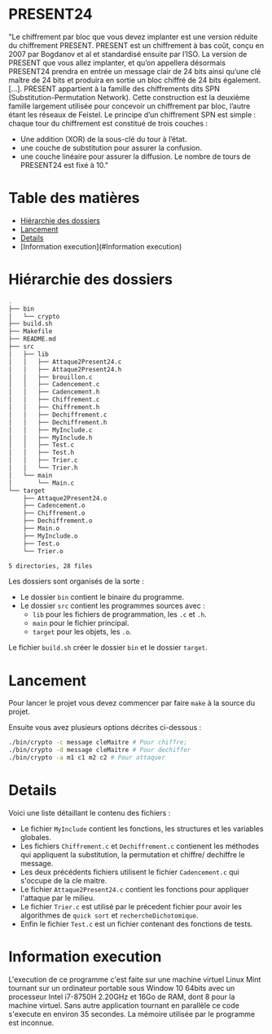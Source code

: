# PRESENT24

"Le chiffrement par bloc que vous devez implanter est une version réduite du chiffrement PRESENT.
PRESENT est un chiffrement à bas coût, conçu en 2007 par Bogdanov et al et standardisé ensuite par
l’ISO. La version de PRESENT que vous allez implanter, et qu’on appellera désormais PRESENT24 prendra
en entrée un message clair de 24 bits ainsi qu’une clé maître de 24 bits et produira en sortie un bloc chiffré
de 24 bits également. [...]. PRESENT appartient à la famille des
chiffrements dits SPN (Substitution-Permutation Network). Cette construction est la deuxième famille
largement utilisée pour concevoir un chiffrement par bloc, l’autre étant les réseaux de Feistel. Le principe
d’un chiffrement SPN est simple : chaque tour du chiffrement est constitué de trois couches :
* Une addition (XOR) de la sous-clé du tour à l’état.
* une couche de substitution pour assurer la confusion.
* une couche linéaire pour assurer la diffusion.
Le nombre de tours de PRESENT24 est fixé à 10."

# Table des matières

- [Hiérarchie des dossiers](#Hiérarchie-des-dossiers)
- [Lancement](#Lancement)
- [Details](#Details)
- [Information execution](#Information execution)
 
# Hiérarchie des dossiers

```bash
.
├── bin
│   └── crypto
├── build.sh
├── Makefile
├── README.md
├── src
│   ├── lib
│   │   ├── Attaque2Present24.c
│   │   ├── Attaque2Present24.h
│   │   ├── brouillon.c
│   │   ├── Cadencement.c
│   │   ├── Cadencement.h
│   │   ├── Chiffrement.c
│   │   ├── Chiffrement.h
│   │   ├── Dechiffrement.c
│   │   ├── Dechiffrement.h
│   │   ├── MyInclude.c
│   │   ├── MyInclude.h
│   │   ├── Test.c
│   │   ├── Test.h
│   │   ├── Trier.c
│   │   └── Trier.h
│   └── main
│       └── Main.c
└── target
    ├── Attaque2Present24.o
    ├── Cadencement.o
    ├── Chiffrement.o
    ├── Dechiffrement.o
    ├── Main.o
    ├── MyInclude.o
    ├── Test.o
    └── Trier.o

5 directories, 28 files
```

Les dossiers sont organisés de la sorte :
* Le dossier `bin` contient le binaire du programme.
* Le dossier `src` contient les programmes sources avec :
  * `lib` pour les fichiers de programmation, les `.c` et `.h`.
  * `main` pour le fichier principal.
  * `target` pour les objets, les `.o`.

Le fichier `build.sh` créer le dossier `bin` et le dossier `target`.

# Lancement

Pour lancer le projet vous devez commencer par faire `make` à la source du projet.

Ensuite vous avez plusieurs options décrites ci-dessous : 
```bash
./bin/crypto -c message cleMaitre # Pour chiffre;
./bin/crypto -d message cleMaitre # Pour dechiffer
./bin/crypto -a m1 c1 m2 c2 # Pour attaquer
```

# Details

Voici une liste détaillant le contenu des fichiers :
* Le fichier `MyInclude` contient les fonctions, les structures et les variables globales.
* Les fichiers `Chiffrement.c` et `Dechiffrement.c` contienent les méthodes qui appliquent la substitution, la permutation et chiffre/ dechiffre le message.
* Les deux précédents fichiers utilisent le fichier `Cadencement.c` qui s'occupe de la cle maitre.
* Le fichier `Attaque2Present24.c` contient les fonctions pour appliquer l'attaque par le milieu.
* Le fichier `Trier.c` est utilisé par le précedent fichier pour avoir les algorithmes de `quick sort` et `rechercheDichotomique`.
* Enfin le fichier `Test.c` est un fichier contenant des fonctions de tests.

# Information execution

L'execution de ce programme c'est faite sur une machine virtuel Linux Mint tournant sur un ordinateur portable sous Window 10 64bits avec un processeur Intel i7-8750H 2.20GHz et 16Go de RAM, dont 8 pour la machine virtuel.
Sans autre application tournant en parallèle ce code s'execute en environ 35 secondes. La mémoire utilisée par le programme est inconnue.